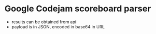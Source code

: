 # Google Codejam scoreboard parser

* results can be obtained from api
* payload is in JSON, encoded in base64 in URL